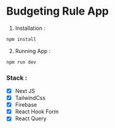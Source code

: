 # Budgeting Rule App

1. Installation :

```sh
npm install
```

2. Running App :

```sh
npm run dev
```

### Stack :

- [x] Next JS
- [x] TailwindCss
- [x] Firebase
- [x] React Hook Form
- [x] React Query
